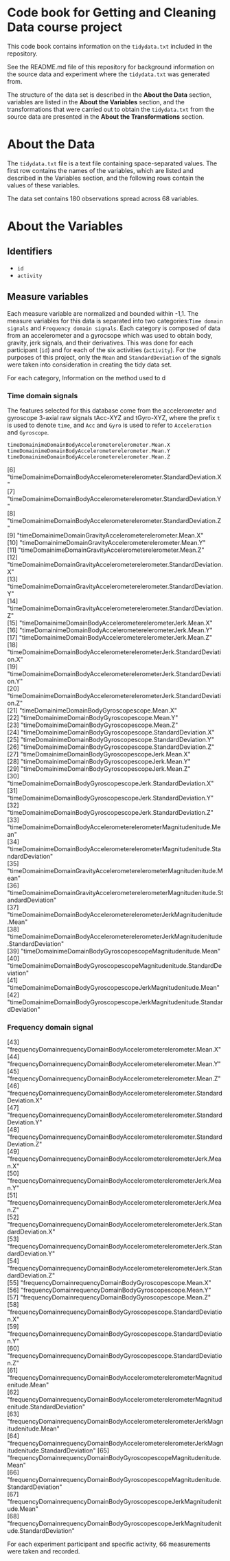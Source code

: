 # Code book for Getting and Cleaning Data course project
This code book contains information on the `tidydata.txt` included in the repository. 

See the README.md file of this repository for background information on the source data and experiment where the `tidydata.txt` was generated from. 

The structure of the data set is described in the **About the Data** section,  variables are listed in the **About the Variables** section, and the transformations that were carried out to obtain the `tidydata.txt` from the source data are presented in the **About the Transformations** section.

# About the Data

The `tidydata.txt` file is a text file containing space-separated values. The first row contains the names of the variables, which are listed and described in the Variables section, and the following rows contain the values of these variables. 

The data set contains 180 observations spread across 68 variables. 

# About the Variables 
## Identifiers
* `id`
* `activity`

## Measure variables

Each measure variable are normalized and bounded within -1,1. The measure variables for this data is separated into two categories:`Time domain signals` and `Frequency domain signals`. Each category is composed of data from an accelerometer and a gyrocsope which was used to obtain body, gravity, jerk signals, and their derivatives. This was done for each participant (`id`) and for each of the six activities (`activity`). For the purposes of this project, only the `Mean` and `StandardDeviation` of the signals were taken into consideration in creating the tidy data set. 


For each category,  Information on the method used to d

### Time domain signals

The features selected for this database come from the accelerometer and gyroscope 3-axial raw signals tAcc-XYZ and tGyro-XYZ, where the prefix `t` is used to denote `time`, and `Acc` and `Gyro` is used to refer to `Acceleration` and `Gyroscope`. 

 `timeDomainimeDomainBodyAccelerometerelerometer.Mean.X`                                        
 `timeDomainimeDomainBodyAccelerometerelerometer.Mean.Y`                                        
 `timeDomainimeDomainBodyAccelerometerelerometer.Mean.Z`  
 
 [6] "timeDomainimeDomainBodyAccelerometerelerometer.StandardDeviation.X"                           
 [7] "timeDomainimeDomainBodyAccelerometerelerometer.StandardDeviation.Y"                           
 [8] "timeDomainimeDomainBodyAccelerometerelerometer.StandardDeviation.Z"                           
 [9] "timeDomainimeDomainGravityAccelerometerelerometer.Mean.X"                                     
[10] "timeDomainimeDomainGravityAccelerometerelerometer.Mean.Y"                                     
[11] "timeDomainimeDomainGravityAccelerometerelerometer.Mean.Z"                                     
[12] "timeDomainimeDomainGravityAccelerometerelerometer.StandardDeviation.X"                        
[13] "timeDomainimeDomainGravityAccelerometerelerometer.StandardDeviation.Y"                        
[14] "timeDomainimeDomainGravityAccelerometerelerometer.StandardDeviation.Z"                        
[15] "timeDomainimeDomainBodyAccelerometerelerometerJerk.Mean.X"                                    
[16] "timeDomainimeDomainBodyAccelerometerelerometerJerk.Mean.Y"                                    
[17] "timeDomainimeDomainBodyAccelerometerelerometerJerk.Mean.Z"                                    
[18] "timeDomainimeDomainBodyAccelerometerelerometerJerk.StandardDeviation.X"                       
[19] "timeDomainimeDomainBodyAccelerometerelerometerJerk.StandardDeviation.Y"                       
[20] "timeDomainimeDomainBodyAccelerometerelerometerJerk.StandardDeviation.Z"                       
[21] "timeDomainimeDomainBodyGyroscopescope.Mean.X"                                                 
[22] "timeDomainimeDomainBodyGyroscopescope.Mean.Y"                                                 
[23] "timeDomainimeDomainBodyGyroscopescope.Mean.Z"                                                 
[24] "timeDomainimeDomainBodyGyroscopescope.StandardDeviation.X"                                    
[25] "timeDomainimeDomainBodyGyroscopescope.StandardDeviation.Y"                                    
[26] "timeDomainimeDomainBodyGyroscopescope.StandardDeviation.Z"                                    
[27] "timeDomainimeDomainBodyGyroscopescopeJerk.Mean.X"                                             
[28] "timeDomainimeDomainBodyGyroscopescopeJerk.Mean.Y"                                             
[29] "timeDomainimeDomainBodyGyroscopescopeJerk.Mean.Z"                                             
[30] "timeDomainimeDomainBodyGyroscopescopeJerk.StandardDeviation.X"                                
[31] "timeDomainimeDomainBodyGyroscopescopeJerk.StandardDeviation.Y"                                
[32] "timeDomainimeDomainBodyGyroscopescopeJerk.StandardDeviation.Z"                                
[33] "timeDomainimeDomainBodyAccelerometerelerometerMagnitudenitude.Mean"                           
[34] "timeDomainimeDomainBodyAccelerometerelerometerMagnitudenitude.StandardDeviation"              
[35] "timeDomainimeDomainGravityAccelerometerelerometerMagnitudenitude.Mean"                        
[36] "timeDomainimeDomainGravityAccelerometerelerometerMagnitudenitude.StandardDeviation"           
[37] "timeDomainimeDomainBodyAccelerometerelerometerJerkMagnitudenitude.Mean"                       
[38] "timeDomainimeDomainBodyAccelerometerelerometerJerkMagnitudenitude.StandardDeviation"          
[39] "timeDomainimeDomainBodyGyroscopescopeMagnitudenitude.Mean"                                    
[40] "timeDomainimeDomainBodyGyroscopescopeMagnitudenitude.StandardDeviation"                       
[41] "timeDomainimeDomainBodyGyroscopescopeJerkMagnitudenitude.Mean"                                
[42] "timeDomainimeDomainBodyGyroscopescopeJerkMagnitudenitude.StandardDeviation"

### Frequency domain signal
[43] "frequencyDomainrequencyDomainBodyAccelerometerelerometer.Mean.X"                              
[44] "frequencyDomainrequencyDomainBodyAccelerometerelerometer.Mean.Y"                              
[45] "frequencyDomainrequencyDomainBodyAccelerometerelerometer.Mean.Z"                              
[46] "frequencyDomainrequencyDomainBodyAccelerometerelerometer.StandardDeviation.X"                 
[47] "frequencyDomainrequencyDomainBodyAccelerometerelerometer.StandardDeviation.Y"                 
[48] "frequencyDomainrequencyDomainBodyAccelerometerelerometer.StandardDeviation.Z"                 
[49] "frequencyDomainrequencyDomainBodyAccelerometerelerometerJerk.Mean.X"                          
[50] "frequencyDomainrequencyDomainBodyAccelerometerelerometerJerk.Mean.Y"                          
[51] "frequencyDomainrequencyDomainBodyAccelerometerelerometerJerk.Mean.Z"                          
[52] "frequencyDomainrequencyDomainBodyAccelerometerelerometerJerk.StandardDeviation.X"             
[53] "frequencyDomainrequencyDomainBodyAccelerometerelerometerJerk.StandardDeviation.Y"             
[54] "frequencyDomainrequencyDomainBodyAccelerometerelerometerJerk.StandardDeviation.Z"             
[55] "frequencyDomainrequencyDomainBodyGyroscopescope.Mean.X"                                       
[56] "frequencyDomainrequencyDomainBodyGyroscopescope.Mean.Y"                                       
[57] "frequencyDomainrequencyDomainBodyGyroscopescope.Mean.Z"                                       
[58] "frequencyDomainrequencyDomainBodyGyroscopescope.StandardDeviation.X"                          
[59] "frequencyDomainrequencyDomainBodyGyroscopescope.StandardDeviation.Y"                          
[60] "frequencyDomainrequencyDomainBodyGyroscopescope.StandardDeviation.Z"                          
[61] "frequencyDomainrequencyDomainBodyAccelerometerelerometerMagnitudenitude.Mean"                 
[62] "frequencyDomainrequencyDomainBodyAccelerometerelerometerMagnitudenitude.StandardDeviation"    
[63] "frequencyDomainrequencyDomainBodyAccelerometerelerometerJerkMagnitudenitude.Mean"             
[64] "frequencyDomainrequencyDomainBodyAccelerometerelerometerJerkMagnitudenitude.StandardDeviation"
[65] "frequencyDomainrequencyDomainBodyGyroscopescopeMagnitudenitude.Mean"                          
[66] "frequencyDomainrequencyDomainBodyGyroscopescopeMagnitudenitude.StandardDeviation"             
[67] "frequencyDomainrequencyDomainBodyGyroscopescopeJerkMagnitudenitude.Mean"                      
[68] "frequencyDomainrequencyDomainBodyGyroscopescopeJerkMagnitudenitude.StandardDeviation"     



For each experiment participant and specific activity, 66 measurements were taken and recorded. 



